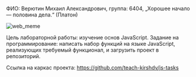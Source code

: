 ФИО: Верютин Михаил Александрович, группа: 6404, 
„Хорошее начало — половина дела.“ (Платон)

![web_meme](https://github.com/user-attachments/assets/e1597dc4-72f5-4213-8377-a665f1a3d86f)

Цель лабораторной работы: изучение основ JavaScript.
Задание на программирование: написать набор функций на языке JavaScript,
реализующих требуемый функционал, и загрузить проект в репозиторий.

Ссылка на каркас проекта: https://github.com/teach-kirshdv/js-tasks
